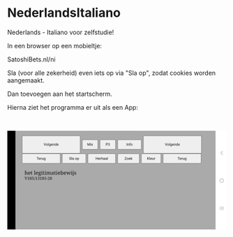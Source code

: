 # NederlandsItaliano
Nederlands - Italiano voor zelfstudie!

In een browser op een mobieltje:

SatoshiBets.nl/ni

Sla (voor alle zekerheid) even iets op via "Sla op", zodat cookies worden aangemaakt. 

Dan toevoegen aan het startscherm.

Hierna ziet het programma er uit als een App: 

&nbsp;   

![Screenshot](voorbeeld.jpg)

